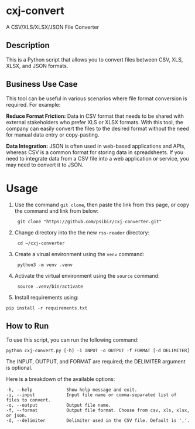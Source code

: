 
# cxj-convert
A CSV/XLS/XLSX/JSON File Converter

## Description



This is a Python script that allows you to convert files between CSV, XLS, XLSX, and JSON formats.


## Business Use Case


This tool can be useful in various scenarios where file format conversion is required. For example:

**Reduce Format Friction:** Data in CSV format that needs to be shared with external stakeholders who prefer XLS or XLSX formats. With this tool, the company can easily convert the files to the desired format without the need for manual data entry or copy-pasting.

**Data Integration:** JSON is often used in web-based applications and APIs, whereas CSV is a common format for storing data in spreadsheets. If you need to integrate data from a CSV file into a web application or service, you may need to convert it to JSON.

# Usage
1. Use the command `git clone`, then paste the link from this page, or copy the command and link from below:


        git clone "https://github.com/psibir/cxj-converter.git"
        
        
2. Change directory into the the new `rss-reader` directory:


        cd ~/cxj-converter


3. Create a virual environment using the `venv` command:
        
        
        python3 -m venv .venv
        
        
4. Activate the virtual environment using the `source` command:


        source .venv/bin/activate


5. Install requirements using:


```
pip install -r requirements.txt
```


## How to Run

To use this script, you can run the following command:


```
python cxj-convert.py [-h] -i INPUT -o OUTPUT -f FORMAT [-d DELIMITER]
```


The INPUT, OUTPUT, and FORMAT are required; the DELIMITER argument is optional.


Here is a breakdown of the available options:

```
-h, --help             Show help message and exit.
-i, --input            Input file name or comma-separated list of files to convert.
-o, --output           Output file name.
-f, --format           Output file format. Choose from csv, xls, xlsx, or json.
-d, --delimiter        Delimiter used in the CSV file. Default is ','.
```





